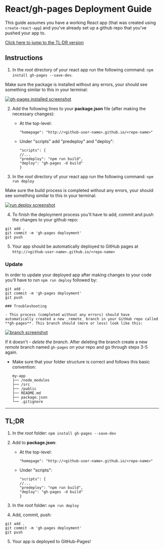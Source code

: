 # React/gh-pages Deployment Guide

This guide assumes you have a working React app (that was created using `create-react-app`) and you've already set up a github repo that you've pushed your app to.

[Click here to jump to the TL;DR version](#tldr)

## Instructions

1. In the _root_ directory of your react app run the following command: `npm install gh-pages --save-dev`.

  Make sure the package is installed without any errors, your should see something similar to this in your terminal:

  [![gh-pages installed screenshot](https://i.postimg.cc/9MTMg8sp/Screenshot-from-2018-10-31-11-02-41.png)](https://postimg.cc/FdrN7Zrd)

2. Add the following lines to your **package.json** file (after making the necessary changes):
    - At the top-level:

      `"homepage": "http://<github-user-name>.github.io/<repo-name>"`

    - Under "scripts" add "predeploy" and "deploy":

      ```
      "scripts": {
      //...
      "predeploy": "npm run build",
      "deploy": "gh-pages -d build"
      }
      ```

3. In the _root_ directory of your react app run the following command: `npm run deploy`

  Make sure the build process is completed without any errors, your should see something similar to this in your terminal:

  [![run deploy screenshot](https://i.postimg.cc/WzPqWGjv/Screenshot-from-2018-10-26-13-15-21.png)](https://postimg.cc/ZBVq0yC7)

4. To finish the deployment process you'll have to add, commit and push the changes to your github repo:

  ```
  git add .
  git commit -m 'gh-pages deployment'
  git push
  ```

5. Your app should be automatically deployed to GitHub pages at `http://<github-user-name>.github.io/<repo-name>`
### Update


In order to update your deployed app after making changes to your code you'll have to run `npm run deploy` followed by:
```
git add .
git commit -m 'gh-pages deployment'
git push

### Troubleshooting

- This process (completed without any errors) should have automatically created a new _remote_ branch in your GitHub repo called **gh-pages**. This branch should (more or less) look like this:
```

  [![branch screenshot](https://i.postimg.cc/qBhGmrVJ/Screenshot-from-2018-10-26-13-40-15.png)](https://postimg.cc/Cd0D1WxX)

  If it doesn't - _delete the branch_.
  After deleting the branch create a new _remote_ branch named `gh-pages` on your repo and go through steps 3-5 again.

- Make sure that your folder structure is correct and follows this basic convention:
  ```
  my-app
  ├── /node_modules
  ├── /src
  ├── /public
  ├── README.md
  ├── package.json
  └── .gitignore
  ```

___

## <a name="tldr"></a> TL;DR

1. In the _root_ folder: `npm install gh-pages --save-dev`

2. Add to **package.json**:

    - At the top-level:

      `"homepage": "http://<github-user-name>.github.io/<repo-name>"`

    - Under "scripts":

      ```
      "scripts": {
      //...
      "predeploy": "npm run build",
      "deploy": "gh-pages -d build"
      }
      ```

3. In the _root_ folder: `npm run deploy`

4. Add, commit, push:
```
git add .
git commit -m 'gh-pages deployment'
git push
```

5. Your app is deployed to GitHub-Pages!
